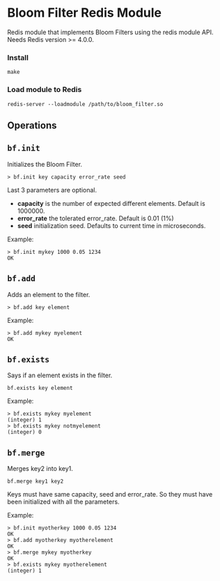 Bloom Filter Redis Module
=========================

Redis module that implements Bloom Filters using the redis module API. Needs Redis version >= 4.0.0.

### Install
```
make
```

### Load module to Redis
```
redis-server --loadmodule /path/to/bloom_filter.so
```

Operations
----------

## `bf.init`

Initializes the Bloom Filter.
```
> bf.init key capacity error_rate seed
```
Last 3 parameters are optional.
- **capacity** is the number of expected different elements. Default is 1000000.
- **error_rate** the tolerated error_rate. Default is 0.01 (1%)
- **seed** initialization seed. Defaults to current time in microseconds.


Example:
```
> bf.init mykey 1000 0.05 1234
OK
```

## `bf.add`
Adds an element to the filter.
```
> bf.add key element
```
Example:
```
> bf.add mykey myelement
OK
```

## `bf.exists`
Says if an element exists in the filter.
```
bf.exists key element
```
Example:
```
> bf.exists mykey myelement
(integer) 1
> bf.exists mykey notmyelement
(integer) 0
```

## `bf.merge`
Merges key2 into key1.
```
bf.merge key1 key2
```
Keys must have same capacity, seed and error_rate. So they must have been initialized with all the parameters.

Example:
```
> bf.init myotherkey 1000 0.05 1234
OK
> bf.add myotherkey myotherelement
OK
> bf.merge mykey myotherkey
OK
> bf.exists mykey myotherelement
(integer) 1
```

